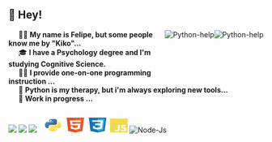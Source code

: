 ## 👋 Hey!

<a href="https://beckerfelipee.github.io/GPTool-LandingPage/">
  <img align="right" alt="Python-help" height="95" src="https://cdn.discordapp.com/attachments/896421524200914954/1163556247988076647/GPTool_Logo_1.gif?ex=65400133&is=652d8c33&hm=ac715a93e4b21ef694794adce0339e522a515b375abcaf24370e9d62bef624f4&">
</a>

<a href="https://cdn.discordapp.com/attachments/770989141134671925/1160185849334464573/Python_help_-_Aulas_particulares.pdf?ex=6533be45&is=65214945&hm=677f726106df35d432bc6bc649894043d88e37f308f54047fed8e4c00b671dae&">
  <img align="right" alt="Python-help" height="90" src="https://media.discordapp.net/attachments/770989141134671925/1160181141756706906/image-removebg-preview.png?ex=6533b9e3&is=652144e3&hm=38c9a6a74f7ee108380772ca664e4d2a756213a4e39130489e97fc0806fb8025">
</a>



‎ ‎ ‎ ‎ ‎ 🙋‍♂️ **My name is Felipe, but some people know me by "Kiko"...** <br>
‎ ‎ ‎ ‎ ‎ 🎓 **I have a Psychology degree and I'm studying Cognitive Science.** <br>
‎ ‎ ‎ ‎ ‎ 👨‍💻 **I provide one-on-one programming instruction ...** <br>
‎ ‎ ‎ ‎ ‎ 🐍 **Python is my therapy, but i'm always exploring new tools...** <br>
‎ ‎ ‎ ‎ ‎ 🚀 **Work in progress ...** <br>


 ##
 

 <div> 
<!--
    <a href="https://www.youtube.com/channel/" target="_blank"><img src="https://img.shields.io/badge/YouTube-FF0000?style=for-the-badge&logo=youtube&logoColor=white" target="_blank"></a>
 -->
<!--
 <a href="https://instagram.com/beckerfelipee" target="_blank"><img src="https://img.shields.io/badge/-Instagram-%23E4405F?style=for-the-badge&logo=instagram&logoColor=white" target="_blank"></a>
 -->
<a href="https://cdn.discordapp.com/attachments/770989141134671925/1160196258691022888/Kikope_Discord.png?ex=6533c7f7&is=652152f7&hm=95c883607f5586049b244be135897da722efa19adeaa7f4a372595650b44147a&" target="_blank"><img 
src="https://img.shields.io/badge/Discord-7289DA?style=for-the-badge&logo=discord&logoColor=white" target="_blank"></a> 
<a href = "mailto:beckerfelipee@gmail.com"><img src="https://img.shields.io/badge/-Gmail-%23333?style=for-the-badge&logo=gmail&logoColor=white" target="_blank"></a>
<a href="https://www.linkedin.com/in/felipebeckersantos/" target="_blank"><img src="https://img.shields.io/badge/-LinkedIn-%230077B5?style=for-the-badge&logo=linkedin&logoColor=white" target="_blank"></a> 
‎ ‎
<img alt="Python" height="30" width="40" src="https://raw.githubusercontent.com/devicons/devicon/master/icons/python/python-original.svg">
<img alt="Html-5" height="30" width="40" src="https://raw.githubusercontent.com/devicons/devicon/master/icons/html5/html5-original.svg">
<img alt="Css-3" height="30" width="40" src="https://raw.githubusercontent.com/devicons/devicon/master/icons/css3/css3-original.svg">
<img alt="Js" height="28" width="36" src="https://raw.githubusercontent.com/devicons/devicon/master/icons/javascript/javascript-plain.svg">
<img alt="Node-Js" height="30" width=50" src="https://cdn.jsdelivr.net/gh/devicons/devicon/icons/nodejs/nodejs-plain-wordmark.svg">
  
  
  <!--  
  ![Snake animation](https://github.com/Kikope/Kikope/blob/output/github-contribution-grid-snake.svg)
   -->
